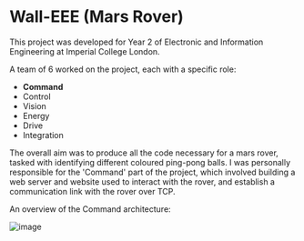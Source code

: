 # Wall-EEE (Mars Rover)

This project was developed for Year 2 of Electronic and Information Engineering at Imperial College London.

A team of 6 worked on the project, each with a specific role:
- **Command**
- Control
- Vision
- Energy
- Drive
- Integration

The overall aim was to produce all the code necessary for a mars rover, tasked with identifying different coloured ping-pong balls. I was personally responsible for the 'Command' part of the project, which involved building a web server and website used to interact with the rover, and establish a communication link with the rover over TCP.

An overview of the Command architecture:

![image](https://user-images.githubusercontent.com/59955474/133985651-738dd1a1-895d-480d-9fe3-8b68d2cc7a9d.png)

